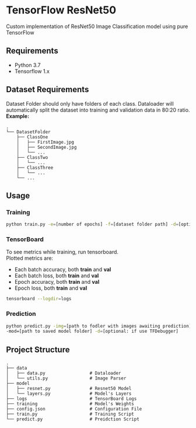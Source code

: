 # TensorFlow ResNet50
Custom implementation of ResNet50 Image Classification model using pure TensorFlow 

## Requirements
* Python 3.7
* Tensorflow 1.x

## Dataset Requirements
Dataset Folder should only have folders of each class. Dataloader will automatically split the dataset into training and validation data in 80:20 ratio.  
**Example:**

    .
    └── DatasetFolder
        ├── ClassOne                 
        │   ├── FirstImage.jpg                       
        │   ├── SecondImage.jpg                 
        │   └── ...    
        ├── ClassTwo  
        │   └── ...    
        ├── ClassThree               
        │   └── ...    
        └── ...

## Usage

### Training
```sh
python train.py -e=[number of epochs] -f=[dataset folder path] -d=[optional: if use TF Debugger]
```

### TensorBoard
To see metrics while training, run tensorboard.  
Plotted metrics are:
- Each batch accuracy, both **train** and **val**
- Each batch loss, both **train** and **val**
- Epoch accuracy, both **train** and **val**
- Epoch loss, both **train** and **val**

```sh
tensorboard --logdir=logs
```

### Prediction
```sh
python predict.py -img=[path to fodler with images awaiting prediction] -f=[path to dataset folder] 
-mod=[path to saved model folder] -d=[optional: if use TFDebugger]
```

## Project Structure
    .
    ├── data                       
    │   ├── data.py                 # Dataloader  
    │   └── utils.py                # Image Parser
    ├── model                       
    │   ├── resnet.py               # Resnet50 Model
    │   └── layers.py               # Model's Layers 
    ├── logs                        # TensorBoard Logs         
    ├── training                    # Model's Weights
    ├── config.json                 # Configuration File
    ├── train.py                    # Training Script
    └── predict.py                  # Preidction Script
